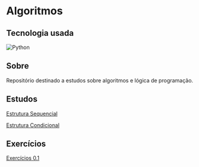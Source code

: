 # Algoritmos

## Tecnologia usada

![Python](https://img.shields.io/badge/Python-3776AB?style=for-the-badge&logo=python&logoColor=white)

## Sobre

Repositório destinado a estudos sobre algoritmos e lógica de programação.

## Estudos

[Estrutura Sequencial](./docs/structure_sequential/index.md)

[Estrutura Condicional](./docs/structure_conditional/index.md)

## Exercícios

[Exercícios 0.1](./exercise_list_1/)
